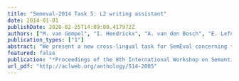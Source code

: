 ```yaml
---
title: "Semeval-2014 Task 5: L2 writing assistant"
date: 2014-01-01
publishDate: 2020-02-25T14:09:00.417972Z
authors: ["M. van Gompel", "I. Hendrickx", "A. van den Bosch", "E. Lefever", "V. Hoste"]
publication_types: ["1"]
abstract: "We present a new cross-lingual task for SemEval concerning the translation of L1 fragments in an L2 context. The task is at the boundary of Cross-Lingual Word Sense Disambiguation and Machine Translation. It finds its application in the field of computer-assisted translation, particularly in the context of second language learning. Translating L1 fragments in an L2 context allows language learners when writing in a target language (L2) to fall back to their native language (L1) whenever they are uncertain of the right word or phrase."
featured: false
publication: "*Proceedings of the 8th International Workshop on Semantic Evaluation (SemEval 2014)*"
url_pdf: "http://aclweb.org/anthology/S14-2005"
---
```


